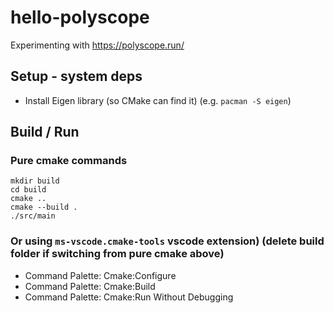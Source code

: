 # hello-polyscope
Experimenting with https://polyscope.run/

## Setup - system deps
- Install Eigen library (so CMake can find it) (e.g. `pacman -S eigen`)

## Build / Run
### Pure cmake commands
```shell
mkdir build
cd build
cmake ..
cmake --build .
./src/main
```
### Or using `ms-vscode.cmake-tools` vscode extension) (delete build folder if switching from pure cmake above)
- Command Palette: Cmake:Configure 
- Command Palette: Cmake:Build
- Command Palette: Cmake:Run Without Debugging
 